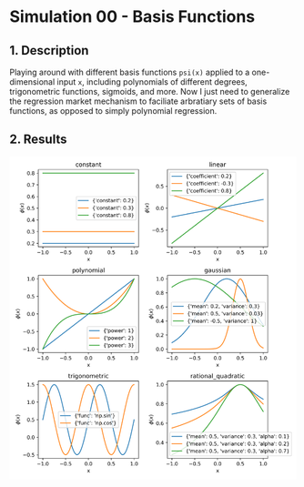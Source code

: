 # Simulation 00 - Basis Functions

## 1. Description
Playing around with different basis functions `psi(x)` applied to a one-dimensional input `x`, including polynomials of different degrees, trigonometric functions, sigmoids, and more. Now I just need to generalize the regression market mechanism to faciliate arbratiary sets of basis functions, as opposed to simply polynomial regression.

## 2. Results
![](./docs/sim00-basis-functions/basis_functions.png)
